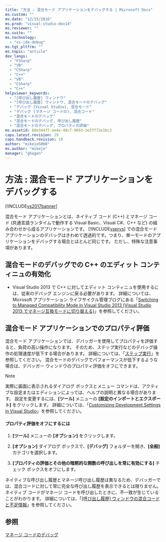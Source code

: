 ```yaml
---
title: "方法 : 混合モード アプリケーションをデバッグする | Microsoft Docs"
ms.custom: ""
ms.date: "12/15/2016"
ms.prod: "visual-studio-dev14"
ms.reviewer: ""
ms.suite: ""
ms.technology: 
  - "vs-ide-debug"
ms.tgt_pltfrm: ""
ms.topic: "article"
dev_langs: 
  - "FSharp"
  - "VB"
  - "CSharp"
  - "C++"
  - "VB"
  - "CSharp"
  - "C++"
helpviewer_keywords: 
  - "[呼び出し履歴] ウィンドウ"
  - "[呼び出し履歴] ウィンドウ, 混合モードのデバッグ"
  - "デバッグ [Visual Studio], 混合モード"
  - "デバッグ (マネージ コードの), 混合コード"
  - "混合モードのデバッグ"
  - "混合モードのデバッグ, 呼び出し履歴"
  - "混合モードのデバッグ, プロパティの評価"
ms.assetid: 60e34477-ae4e-48c7-9093-3e37f72e1bc3
caps.latest.revision: 19
caps.handback.revision: 19
author: "mikejo5000"
ms.author: "mikejo"
manager: "ghogen"
---
```

# 方法 : 混合モード アプリケーションをデバッグする
[!INCLUDE[vs2017banner](../code-quality/includes/vs2017banner.md)]

混合モード アプリケーションとは、ネイティブ コード \(C\+\+\) とマネージ コード \(共通言語ランタイムで動作する Visual Basic、Visual C\#、C\+\+ など\) の組み合わせから成るアプリケーションです。  [!INCLUDE[vsprvs](../code-quality/includes/vsprvs_md.md)] での混合モード アプリケーションのデバッグはきわめて透過的です。つまり、単一モードのアプリケーションをデバッグする場合とほとんど同じです。  ただし、特殊な注意事項があります。  
  
## 混合モードのデバッグでの C\+\+ のエディット コンティニュの有効化  
  
-   Visual Studio 2013 で C\+\+ に対してエディット コンティニュを使用するには、従来のデバッグ エンジンに戻る必要があります。  詳細については、Microsoft アプリケーション ライフサイクル管理ブログにある「[Switching to Managed Compatibility Mode in Visual Studio 2013 \(Visual Studio 2013 でマネージ互換モードに切り替える\)](http://blogs.msdn.com/b/visualstudioalm/archive/2013/10/16/switching-to-managed-compatibility-mode-in-visual-studio-2013.aspx)」を参照してください。  
  
## 混合モード アプリケーションでのプロパティ評価  
 混合モード アプリケーションでは、デバッガーを使用してプロパティを評価すると、負荷の高い操作になります。  そのため、ステップ実行などのデバッグ操作の処理速度が低下する場合があります。  詳細については、「[ステップ実行](http://msdn.microsoft.com/ja-jp/8791dac9-64d1-4bb9-b59e-8d59af1833f9)」を参照してください。  混合モードのデバッグでパフォーマンスが低下するような場合は、デバッガー ウィンドウのプロパティ評価をオフにできます。  
  
> [!NOTE]
>  実際に画面に表示されるダイアログ ボックスとメニュー コマンドは、アクティブな設定またはエディションによっては、ヘルプの説明と異なる場合があります。  設定を変更するには、**\[ツール\]** メニューの **\[設定のインポートとエクスポート\]** をクリックします。  詳細については、「[Customizing Development Settings in Visual Studio](http://msdn.microsoft.com/ja-jp/22c4debb-4e31-47a8-8f19-16f328d7dcd3)」を参照してください。  
  
#### プロパティ評価をオフにするには  
  
1.  **\[ツール\]** メニューの **\[オプション\]** をクリックします。  
  
2.  **\[オプション\]** ダイアログ ボックスで、**\[デバッグ\]** フォルダーを開き、**\[全般\]** カテゴリを選択します。  
  
3.  **\[プロパティの評価とその他の暗黙的な関数の呼び出しを常に有効にする\]** チェック ボックスをオフにします。  
  
 ネイティブな呼び出し履歴とマネージ呼び出し履歴は異なるため、デバッガーでは、混合コードに対して常に完全な呼び出し履歴を表示できるとは限りません。  ネイティブ コードがマネージ コードを呼び出したときに、不一致が生じていることがわかります。  詳細については、「[&#91;呼び出し履歴&#93; ウィンドウの混合コードと不足情報](../debugger/mixed-code-and-missing-information-in-the-call-stack-window.md)」を参照してください。  
  
## 参照  
 [マネージ コードのデバッグ](../debugger/debugging-managed-code.md)